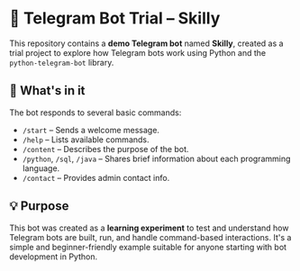 # 🤖 Telegram Bot Trial – Skilly

This repository contains a **demo Telegram bot** named **Skilly**, created as a trial project to explore how Telegram bots work using Python and the `python-telegram-bot` library.

## 📝 What's in it

The bot responds to several basic commands:

* `/start` – Sends a welcome message.
* `/help` – Lists available commands.
* `/content` – Describes the purpose of the bot.
* `/python`, `/sql`, `/java` – Shares brief information about each programming language.
* `/contact` – Provides admin contact info.

## 💡 Purpose

This bot was created as a **learning experiment** to test and understand how Telegram bots are built, run, and handle command-based interactions. It's a simple and beginner-friendly example suitable for anyone starting with bot development in Python.